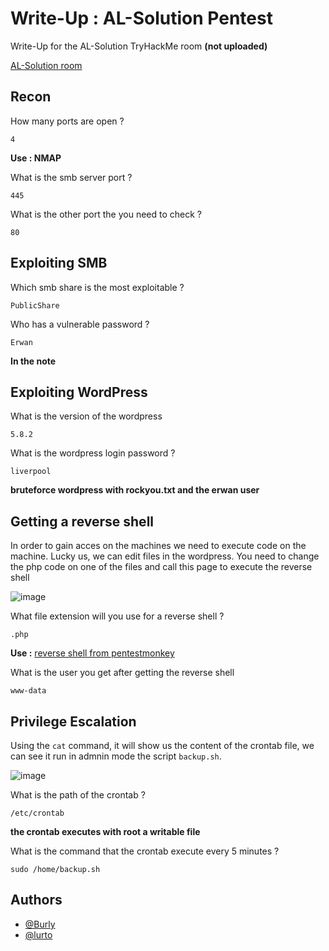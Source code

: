 
# Write-Up : AL-Solution Pentest

Write-Up for the AL-Solution TryHackMe room **(not uploaded)**

[AL-Solution room](https://github.com/lurto) 



## Recon

How many ports are open ?

```
4
```
**Use : NMAP**

What is the smb server port ?

```
445
```

What is the other port the you need to check ?

```
80
```

## Exploiting SMB

Which smb share is the most exploitable ?

```
PublicShare
```

Who has a vulnerable password ? 

```
Erwan
```
**In the note**

## Exploiting WordPress

What is the version of the wordpress

```
5.8.2
```

What is the wordpress login password ?

```
liverpool
```
**bruteforce wordpress with rockyou.txt and the erwan user**

## Getting a reverse shell

In order to gain acces on the machines we need to execute code on the machine. Lucky us, we can edit files in the wordpress. You need to change the php code on one of the files and call this page to execute the reverse shell

![image](https://user-images.githubusercontent.com/90036439/142603796-67e404fb-5b53-436c-84f7-23fb5ffd77f7.png)

What file extension will you use for a reverse shell ?

```
.php
```
**Use :** [reverse shell from pentestmonkey](https://github.com/pentestmonkey/php-reverse-shell) 

What is the user you get after getting the reverse shell 

```
www-data
```

## Privilege Escalation

Using the ``` cat ``` command, it will show us the content of the crontab file, we can see it run in admnin mode the script ``` backup.sh ```.

![image](https://user-images.githubusercontent.com/90036439/142604886-a92c0077-7906-4e5e-a4a3-43720c80d80e.png)


What is the path of the crontab ?

```
/etc/crontab
```
**the crontab executes with root a writable file**

What is the command that the crontab execute every 5 minutes ?

```
sudo /home/backup.sh
```

## Authors

- [@Burly](https://github.com/Burly0)
- [@lurto](https://www.github.com/lurto)

